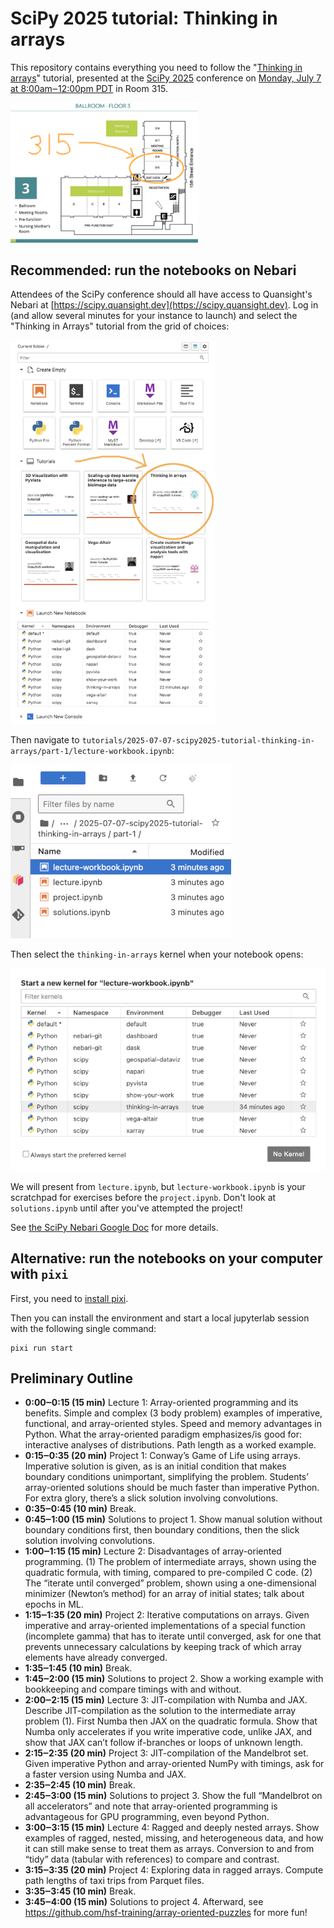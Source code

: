 # SciPy 2025 tutorial: Thinking in arrays

This repository contains everything you need to follow the "[Thinking in arrays](https://cfp.scipy.org/scipy2025/talk/MP7C33/)" tutorial, presented at the [SciPy 2025](https://www.scipy2025.scipy.org/) conference on [Monday, July 7 at 8:00am‒12:00pm PDT](https://www.scipy2025.scipy.org/schedule) in Room 315.

<img src="img/conference-room-315.png" style="width: 300px; max-width: 100%;">

## Recommended: run the notebooks on Nebari

Attendees of the SciPy conference should all have access to Quansight's Nebari at [https://scipy.quansight.dev](https://scipy.quansight.dev). Log in (and allow several minutes for your instance to launch) and select the "Thinking in Arrays" tutorial from the grid of choices:

<img src="img/nebari-panel.png" style="width: 328px; max-width: 100%;">

Then navigate to `tutorials/2025-07-07-scipy2025-tutorial-thinking-in-arrays/part-1/lecture-workbook.ipynb`:

<img src="img/nebari-first-notebook.png" style="width: 353px; max-width: 100%;">

Then select the `thinking-in-arrays` kernel when your notebook opens:

<img src="img/nebari-select-kernel.png" style="width: 653px; max-width: 100%;">

We will present from `lecture.ipynb`, but `lecture-workbook.ipynb` is your scratchpad for exercises before the `project.ipynb`. Don't look at `solutions.ipynb` until after you've attempted the project!

See [the SciPy Nebari Google Doc](https://docs.google.com/document/d/19LmkiwoRu_JOHxHPbf1wMXGIU9pspQbqUqj-icny3JE/edit?usp=sharing) for more details.

## Alternative: run the notebooks on your computer with `pixi`

First, you need to [install pixi](https://pixi.sh/latest/installation/).

Then you can install the environment and start a local jupyterlab session with the following single command:
```shell
pixi run start
```

## Preliminary Outline

* **0:00‒0:15 (15 min)** Lecture 1: Array-oriented programming and its benefits. Simple and complex (3 body problem) examples of imperative, functional, and array-oriented styles. Speed and memory advantages in Python. What the array-oriented paradigm emphasizes/is good for: interactive analyses of distributions. Path length as a worked example.
* **0:15‒0:35 (20 min)** Project 1: Conway’s Game of Life using arrays. Imperative solution is given, as is an initial condition that makes boundary conditions unimportant, simplifying the problem. Students’ array-oriented solutions should be much faster than imperative Python. For extra glory, there’s a slick solution involving convolutions.
* **0:35‒0:45 (10 min)** Break.
* **0:45‒1:00 (15 min)** Solutions to project 1. Show manual solution without boundary conditions first, then boundary conditions, then the slick solution involving convolutions.
* **1:00‒1:15 (15 min)** Lecture 2: Disadvantages of array-oriented programming. (1) The problem of intermediate arrays, shown using the quadratic formula, with timing, compared to pre-compiled C code. (2) The “iterate until converged” problem, shown using a one-dimensional minimizer (Newton’s method) for an array of initial states; talk about epochs in ML.
* **1:15‒1:35 (20 min)** Project 2: Iterative computations on arrays. Given imperative and array-oriented implementations of a special function (incomplete gamma) that has to iterate until converged, ask for one that prevents unnecessary calculations by keeping track of which array elements have already converged.
* **1:35‒1:45 (10 min)** Break.
* **1:45‒2:00 (15 min)** Solutions to project 2. Show a working example with bookkeeping and compare timings with and without.
* **2:00‒2:15 (15 min)** Lecture 3: JIT-compilation with Numba and JAX. Describe JIT-compilation as the solution to the intermediate array problem (1). First Numba then JAX on the quadratic formula. Show that Numba only accelerates if you write imperative code, unlike JAX, and show that JAX can’t follow if-branches or loops of unknown length.
* **2:15‒2:35 (20 min)** Project 3: JIT-compilation of the Mandelbrot set. Given imperative Python and array-oriented NumPy with timings, ask for a faster version using Numba and JAX.
* **2:35‒2:45 (10 min)** Break.
* **2:45‒3:00 (15 min)** Solutions to project 3. Show the full “Mandelbrot on all accelerators” and note that array-oriented programming is advantageous for GPU programming, even beyond Python.
* **3:00‒3:15 (15 min)** Lecture 4: Ragged and deeply nested arrays. Show examples of ragged, nested, missing, and heterogeneous data, and how it can still make sense to treat them as arrays. Conversion to and from “tidy” data (tabular with references) to compare and contrast.
* **3:15‒3:35 (20 min)** Project 4: Exploring data in ragged arrays. Compute path lengths of taxi trips from Parquet files.
* **3:35‒3:45 (10 min)** Break.
* **3:45‒4:00 (15 min)** Solutions to project 4. Afterward, see https://github.com/hsf-training/array-oriented-puzzles for more fun!
